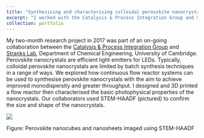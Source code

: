 ```yaml
---
title: "Synthesising and characterising colloidal perovskite nanocrystals"
excerpt: "I worked with the Catalysis & Process Integration Group and Stranks Lab at the University of Cambridge in 2017 to synthesise perovskite nanocrystals using a 3D flow reactor, which I designed and built."
collection: portfolio
---
```


My two-month research project in 2017 was part of an on-going collaboration between the [Catalysis & Process Integration Group](https://www.ceb.cam.ac.uk/research/groups/process-integration-group) and [Stranks Lab](https://www.stranks.oe.phy.cam.ac.uk/), Department of Chemical Engineering, University of Cambridge. Perovskite nanocrystals are efficient light emitters for LEDs. Typically, colloidal perovskite nanocrystals are limited by batch synthesis techniques in a range of ways. We explored how continuous flow reactor systems can be used to synthesise perovskite nanocrystals with the aim to achieve improved monodispersity and greater throughput. I designed and 3D printed a flow reactor then characterised the basic photophysical properties of the nanocrystals. Our collaborators used STEM-HAADF (pictured) to confirm the size and shape of the nanocrystals.

![](http://bdoptoelectronics.github.io/images/perovskite_ncs.png)

Figure: Perovskite nanocubes and nanosheets imaged using STEM-HAADF

